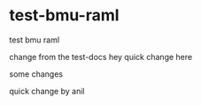 # test-bmu-raml
test bmu raml

change from the test-docs
hey quick change here

some changes 


quick change by anil
